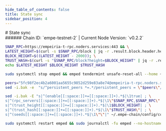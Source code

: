 ```yaml
---
hide_table_of_contents: false
title: State sync
sidebar_position: 4
---
```


<div class="h1-with-icon icon-empeiria">
# State sync
</div>
###### Chain ID: `empe-testnet-2` | Current Node Version: `v0.2.2`

```bash
SNAP_RPC=https://empeiria-t-rpc.noders.services:443 && \
LATEST_HEIGHT=$(curl -s $SNAP_RPC/block | jq -r .result.block.header.height); \
BLOCK_HEIGHT=$((LATEST_HEIGHT - 2000)); \
TRUST_HASH=$(curl -s "$SNAP_RPC/block?height=$BLOCK_HEIGHT" | jq -r .result.block_id.hash) && \
echo $LATEST_HEIGHT $BLOCK_HEIGHT $TRUST_HASH
```
```bash
sudo systemctl stop emped && emped tendermint unsafe-reset-all --home ~/.empe-chain --keep-addr-book
```
```bash
peers="5fc98f2ec4b2a6001aa5655c9852d259e83a8e74@empeiria-t-rpc.noders.services:11256"
sed -i.bak -e  "s/^persistent_peers *=.*/persistent_peers = \"$peers\"/" ~/.empe-chain/config/config.toml
```
```bash
sed -i.bak -E "s|^(enable[[:space:]]+=[[:space:]]+).*$|\1true| ; \
s|^(rpc_servers[[:space:]]+=[[:space:]]+).*$|\1\"$SNAP_RPC,$SNAP_RPC\"| ; \
s|^(trust_height[[:space:]]+=[[:space:]]+).*$|\1$BLOCK_HEIGHT| ; \
s|^(trust_hash[[:space:]]+=[[:space:]]+).*$|\1\"$TRUST_HASH\"| ; \
s|^(seeds[[:space:]]+=[[:space:]]+).*$|\1\"\"|" ~/.empe-chain/config/config.toml
```
```bash
sudo systemctl restart emped && sudo journalctl -fu emped --no-hostname -o cat
```